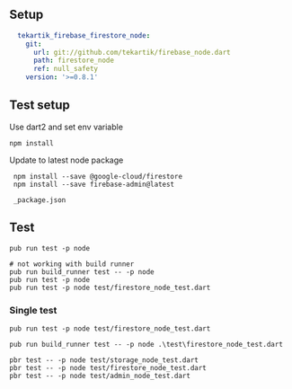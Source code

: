 ## Setup

```yaml
  tekartik_firebase_firestore_node:
    git:
      url: git://github.com/tekartik/firebase_node.dart
      path: firestore_node
      ref: null_safety
    version: '>=0.8.1'
```
## Test setup

 Use dart2 and set env variable
    
    npm install
    
 Update to latest node package
  
     npm install --save @google-cloud/firestore
     npm install --save firebase-admin@latest

     _package.json
     
## Test

    pub run test -p node
    
    # not working with build runner
    pub run build_runner test -- -p node
    pub run test -p node
    pub run test -p node test/firestore_node_test.dart

### Single test

    pub run test -p node test/firestore_node_test.dart

    pub run build_runner test -- -p node .\test\firestore_node_test.dart

    pbr test -- -p node test/storage_node_test.dart
    pbr test -- -p node test/firestore_node_test.dart
    pbr test -- -p node test/admin_node_test.dart